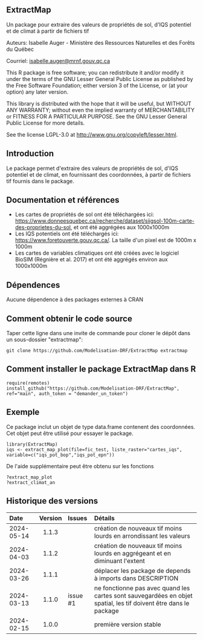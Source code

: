 ## ExtractMap

Un package pour extraire des valeurs de propriétés de sol, d'IQS potentiel et de climat à partir de fichiers tif

Auteurs: Isabelle Auger - Ministère des Ressources Naturelles et des Forêts du Québec

Courriel: isabelle.auger@mrnf.gouv.qc.ca

This R package is free software; you can redistribute it and/or modify it under the terms of the GNU Lesser General Public License as published by the Free Software Foundation; either version 3 of the License, or (at your option) any later version.

This library is distributed with the hope that it will be useful, but WITHOUT ANY WARRANTY; without even the implied warranty of MERCHANTABILITY or FITNESS FOR A PARTICULAR PURPOSE. See the GNU Lesser General Public License for more details.

See the license LGPL-3.0 at http://www.gnu.org/copyleft/lesser.html.

## Introduction
Le package permet d'extraire des valeurs de propriétés de sol, d'IQS potentiel et de climat, en fournissant des coordonnées, à partir de fichiers tif fournis dans le package.

## Documentation et références
- Les cartes de propriétés de sol ont été téléchargées ici: https://www.donneesquebec.ca/recherche/dataset/siigsol-100m-carte-des-proprietes-du-sol, et ont été aggrégées aux 1000x1000m
- Les IQS potentiels ont été téléchargés ici: https://www.foretouverte.gouv.qc.ca/. La taille d'un pixel est de 1000m x 1000m
- Les cartes de variables climatiques ont été créées avec le logiciel BioSIM (Régnière et al. 2017) et ont été aggrégés environ aux 1000x1000m

## Dépendences
Aucune dépendence à des packages externes à CRAN

## Comment obtenir le code source
Taper cette ligne dans une invite de commande pour cloner le dépôt dans un sous-dossier "extractmap":

```{r eval=FALSE, echo=FALSE, message=FALSE, warning=FALSE}
git clone https://github.com/Modelisation-DRF/ExtractMap extractmap
```

## Comment installer le package ExtractMap dans R

```{r eval=FALSE, echo=FALSE, message=FALSE, warning=FALSE}
require(remotes)
install_github("https://github.com/Modelisation-DRF/ExtractMap", ref="main", auth_token = "demander_un_token")
```
## Exemple

Ce package inclut un objet de type data.frame contenent des coordonnées. Cet objet peut être utilisé pour essayer le package.

```{r eval=FALSE, echo=FALSE, message=FALSE, warning=FALSE}
library(ExtractMap)
iqs <- extract_map_plot(file=fic_test, liste_raster="cartes_iqs", variable=c("iqs_pot_bop","iqs_pot_epn"))
```
De l'aide supplémentaire peut être obtenu sur les fonctions
```{r eval=FALSE, echo=FALSE, message=FALSE, warning=FALSE}
?extract_map_plot
?extract_climat_an
```

## Historique des versions

| Date |  Version  | Issues |      Détails     |
|:-----|:---------:|:-------|:-----------------|
| 2024-05-14 | 1.1.3 |  | création de nouveaux tif moins lourds en arrondissant les valeurs |
| 2024-04-03 | 1.1.2 |  | création de nouveaux tif moins lourds en aggrégeant et en diminuant l'extent |
| 2024-03-26 | 1.1.1 |  | déplacer les package de depends à imports dans DESCRIPTION |
| 2024-03-13 | 1.1.0 | issue #1  | ne fonctionne pas avec quand les cartes sont sauvegardées en objet spatial, les tif doivent être dans le package |
| 2024-02-15 | 1.0.0 | | première version stable |

